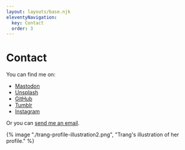 ```yaml
---
layout: layouts/base.njk
eleventyNavigation:
  key: Contact
  order: 3
---
```


# Contact

You can find me on: 

- <a rel="me" href="https://mas.to/@tomatosoul" target="_blank">Mastodon</a>
- <a rel="me" href="https://unsplash.com/@heycharlo" target="_blank">Unsplash</a>
- <a href="https://github.com/itstrangvu" target="_blank">GitHub</a>
- <a href="https://wakamidori.tumblr.com/" target="_blank">Tumblr</a>
- <a href="https://www.instagram.com/pagedeciel/" target="_blank">Instagram</a>


Or you can <a href="mailto:thientrangvu@proton.me?subject=Hi there">send me an email</a>.

{% image "./trang-profile-illustration2.png", "Trang's illustration of her profile." %}
